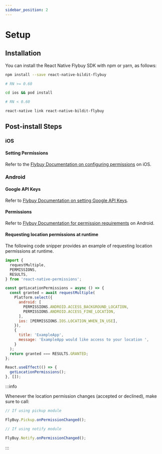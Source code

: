 ```yaml
---
sidebar_position: 2
---
```


# Setup

## Installation

You can install the React Native Flybuy SDK with npm or yarn, as follows:

```bash npm2yarn
npm install --save react-native-bildit-flybuy

# RN >= 0.60

cd ios && pod install

# RN < 0.60

react-native link react-native-bildit-flybuy
```

## Post-install Steps

### iOS

#### Setting Permissions

Refer to the [Flybuy Documentation on configuring permissions](https://www.radiusnetworks.com/developers/flybuy/#/sdk-2.0/ios?id=setting-permissions) on iOS.

### Android

#### Google API Keys

Refer to [Flybuy Documentation on setting Google API Keys](https://www.radiusnetworks.com/developers/flybuy/#/sdk-2.0/android?id=google-api-keys).

#### Permissions

Refer to [Flybuy Documentation for permission requirements](https://www.radiusnetworks.com/developers/flybuy/#/sdk-2.0/android?id=setting-permissions) on Android.

#### Requesting location permissions at runtime

The following code snipper provides an example of requesting location permissions at runtime.

```js
import {
  requestMultiple,
  PERMISSIONS,
  RESULTS,
} from 'react-native-permissions';

const getLocationPermissions = async () => {
  const granted = await requestMultiple(
    Platform.select({
      android: [
        PERMISSIONS.ANDROID.ACCESS_BACKGROUND_LOCATION,
        PERMISSIONS.ANDROID.ACCESS_FINE_LOCATION,
      ],
      ios: [PERMISSIONS.IOS.LOCATION_WHEN_IN_USE],
    }),
    {
      title: 'ExampleApp',
      message: 'ExampleApp would like access to your location ',
    }
  );
  return granted === RESULTS.GRANTED;
};

React.useEffect(() => {
  getLocationPermissions();
}, []);
```

:::info

Whenever the location permission changes (accepted or declined), make sure to call:

```js
// If using pickup module

FlyBuy.Pickup.onPermissionChanged();

// If using notify module

FlyBuy.Notify.onPermissionChanged();
```

:::
